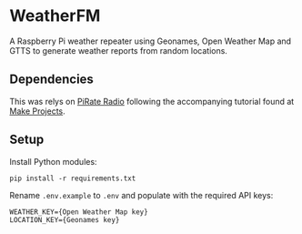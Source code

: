 # WeatherFM

A Raspberry Pi weather repeater using Geonames, Open Weather Map and GTTS to generate weather reports from random locations.

## Dependencies

This was relys on [PiRate Radio](https://github.com/Make-Magazine/PirateRadio) following the accompanying tutorial found at [Make Projects](https://makezine.com/projects/raspberry-pirate-radio/).

## Setup

Install Python modules:
```
pip install -r requirements.txt
```

Rename ```.env.example``` to ```.env``` and populate with the required API keys:
```
WEATHER_KEY={Open Weather Map key}
LOCATION_KEY={Geonames key}
```
